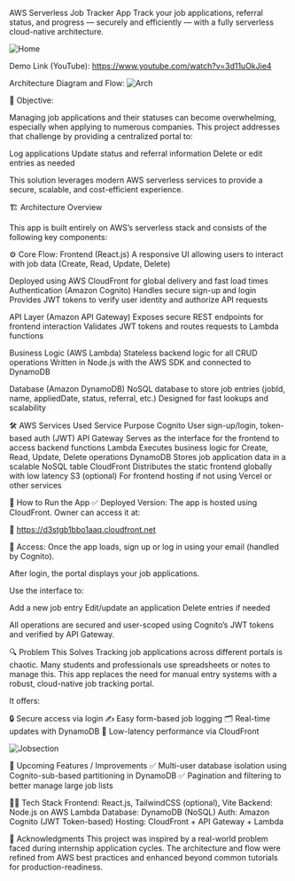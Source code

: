 AWS Serverless Job Tracker App
Track your job applications, referral status, and progress — securely and efficiently — with a fully serverless cloud-native architecture.

![Home](https://github.com/user-attachments/assets/cfbc1112-f6de-41eb-8f6d-79b4feb512ef)

Demo Link (YouTube): https://www.youtube.com/watch?v=3d11uOkJie4

Architecture Diagram and Flow: 
![Arch ](https://github.com/user-attachments/assets/ca574540-eb28-4cb9-a0db-88c3b7bd4cff)

🎯 Objective:

Managing job applications and their statuses can become overwhelming, especially when applying to numerous companies. This project addresses that challenge by providing a centralized portal to:

Log applications
Update status and referral information
Delete or edit entries as needed

This solution leverages modern AWS serverless services to provide a secure, scalable, and cost-efficient experience.

🏗️ Architecture Overview

This app is built entirely on AWS’s serverless stack and consists of the following key components:

⚙️ Core Flow:
Frontend (React.js)
A responsive UI allowing users to interact with job data (Create, Read, Update, Delete)

Deployed using AWS CloudFront for global delivery and fast load times
Authentication (Amazon Cognito)
Handles secure sign-up and login
Provides JWT tokens to verify user identity and authorize API requests

API Layer (Amazon API Gateway)
Exposes secure REST endpoints for frontend interaction
Validates JWT tokens and routes requests to Lambda functions

Business Logic (AWS Lambda)
Stateless backend logic for all CRUD operations
Written in Node.js with the AWS SDK and connected to DynamoDB

Database (Amazon DynamoDB)
NoSQL database to store job entries (jobId, name, appliedDate, status, referral, etc.)
Designed for fast lookups and scalability

🛠️ AWS Services Used
Service	Purpose
Cognito	User sign-up/login, token-based auth (JWT)
API Gateway	Serves as the interface for the frontend to access backend functions
Lambda	Executes business logic for Create, Read, Update, Delete operations
DynamoDB	Stores job application data in a scalable NoSQL table
CloudFront	Distributes the static frontend globally with low latency
S3 (optional)	For frontend hosting if not using Vercel or other services

🚀 How to Run the App
✅ Deployed Version:
The app is hosted using CloudFront. Owner can access it at:

🔗 https://d3stgb1bbo1aaq.cloudfront.net

👤 Access:
Once the app loads, sign up or log in using your email (handled by Cognito).

After login, the portal displays your job applications.

Use the interface to:

Add a new job entry
Edit/update an application
Delete entries if needed

All operations are secured and user-scoped using Cognito’s JWT tokens and verified by API Gateway.

🔍 Problem This Solves
Tracking job applications across different portals is chaotic.
Many students and professionals use spreadsheets or notes to manage this. This app replaces the need for manual entry systems with a robust, cloud-native job tracking portal.

It offers:

🔒 Secure access via login
✍️ Easy form-based job logging
🗂️ Real-time updates with DynamoDB
💨 Low-latency performance via CloudFront

![Jobsection](https://github.com/user-attachments/assets/4c97cfab-4e9e-4836-b502-d9b74ff62928)


🔮 Upcoming Features / Improvements
✅ Multi-user database isolation using Cognito-sub-based partitioning in DynamoDB
✅ Pagination and filtering to better manage large job lists




🧑‍💻 Tech Stack
Frontend: React.js, TailwindCSS (optional), Vite
Backend: Node.js on AWS Lambda
Database: DynamoDB (NoSQL)
Auth: Amazon Cognito (JWT Token-based)
Hosting: CloudFront + API Gateway + Lambda

🙌 Acknowledgments
This project was inspired by a real-world problem faced during internship application cycles. The architecture and flow were refined from AWS best practices and enhanced beyond common tutorials for production-readiness.
